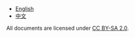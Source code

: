 - [English](./en/introduction.md)
- [中文](./zh/简介.md)

All documents are licensed under [CC BY-SA 2.0](https://creativecommons.org/licenses/by-sa/2.0/deed.en).
